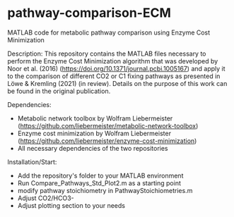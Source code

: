 # pathway-comparison-ECM
MATLAB code for metabolic pathway comparison using Enzyme Cost Minimization

Description:
This repository contains the MATLAB files necessary to perform the Enzyme Cost Minimization algorithm that was developed by Noor et al. (2016) (https://doi.org/10.1371/journal.pcbi.1005167) and apply it to the comparison of different CO2 or C1 fixing pathways as presented in Löwe & Kremling (2021) (in review). Details on the purpose of this work can be found in the original publication.

Dependencies:
- Metabolic network toolbox by Wolfram Liebermeister (https://github.com/liebermeister/metabolic-network-toolbox)
- Enzyme cost minimization by Wolfram Liebermeister (https://github.com/liebermeister/enzyme-cost-minimization)
- All necessary dependencies of the two repositories

Installation/Start:
- Add the repository's folder to your MATLAB environment
- Run Compare_Pathways_Std_Plot2.m as a starting point
- modify pathway stoichiometry in PathwayStoichiometries.m
- Adjust CO2/HCO3-
- Adjust plotting section to your needs
